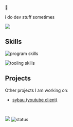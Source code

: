 🔭

i do dev stuff sometimes

![](https://github-readme-stats.vercel.app/api/top-langs/?username=tijnjh&layout=compact)

## Skills

![program skills](https://skillicons.dev/icons?i=ts,js,html,css,nodejs,react,next,vue,nuxt,svelte,tailwind)

![tooling skills](https://skillicons.dev/icons?i=docker,figma,git,photoshop)

## Projects

Other projects I am working on:

- [sybau (youtube client)](https://git.maid.zone/stuff/sybau)

<br />

![](https://komarev.com/ghpvc/?username=tijnjh)
![status](https://nocache.advaith.workers.dev?url=https://img.shields.io/endpoint?url=https://dev.discordprofiles.me/api/badge/status/752143718118850620?simple=true?)




